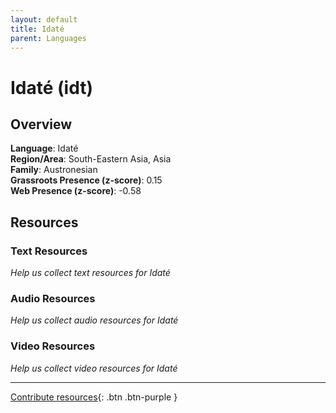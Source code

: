 ```yaml
---
layout: default
title: Idaté
parent: Languages
---
```


# Idaté (idt)

## Overview

**Language**: Idaté  
**Region/Area**: South-Eastern Asia, Asia  
**Family**: Austronesian  
**Grassroots Presence (z-score)**: 0.15  
**Web Presence (z-score)**: -0.58  

## Resources

### Text Resources
*Help us collect text resources for Idaté*

### Audio Resources
*Help us collect audio resources for Idaté*

### Video Resources
*Help us collect video resources for Idaté*

---

[Contribute resources](https://forms.office.com/e/1SfLJx3u1r){: .btn .btn-purple }
